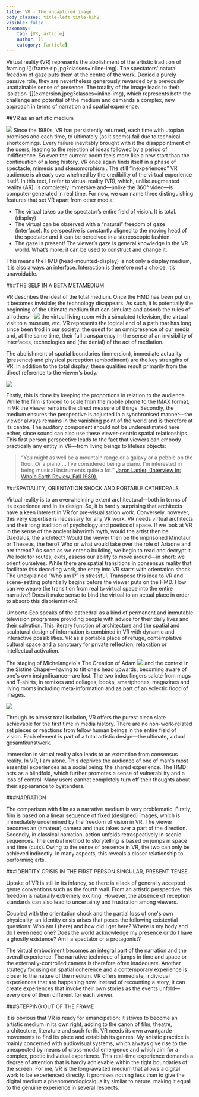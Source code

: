 ```yaml
---
title: VR - The uncaptured image
body_classes: title-left title-h1h2
visible: false
taxonomy:
    tag: [VR, article]
    author: ll
    category: [article]
---
```


<span class="large-p"> 
Virtual reality (VR) represents the abolishment of the artistic tradition of framing ![](frame-rip.jpg?classes=inline-img). The spectators' natural freedom of gaze puts them at the centre of the work.
Denied a purely passive role, they are nevertheless generously rewarded by a previously unattainable sense of presence. The totality of the image leads to their isolation ![](exmersion.jpeg?classes=inline-img), which represents both the challenge and potential of the medium and demands a complex, new approach in terms of narration and spatial experience.

</span>

##VR as an artistic medium

![](vr-history.jpg)
Since the 1980s, VR has persistently returned, each time with utopian promises and each time, to ultimately (as it seems) fail due to technical shortcomings. Every failure inevitably brought with it the disappointment of the users, leading to the rejection of ideas followed by a period of indifference. So even the current boom feels more like a new start than the continuation of a long history. VR once again finds itself in a phase of spectacle, mimesis and skeuomorphism . The still “inexperienced” VR audience is already overwhelmed by the credibility of the virtual experience itself. In this text, I refer to virtual reality (VR), which, unlike augmented reality (AR), is completely immersive and—unlike the 360° video—is computer-generated in real time. For now, we can name three distinguishing features that set VR apart from other media:

- The virtual takes up the spectator’s entire field of vision. It is total. (display)
- The virtual can be observed with a “natural” freedom of gaze (interface). Its perspective is constantly aligned to the moving head of the spectator and it can be perceived in a stereoscopic fashion.
- The gaze is present! The viewer’s gaze is general knowledge in the VR world. What’s more: it can be used to construct and change it.

This means the HMD (head-mounted-display) is not only a display medium, it is also always an interface. Interaction is therefore not a choice, it’s unavoidable.

###THE SELF IN A BETA METAMEDIUM

VR describes the ideal of the total medium. Once the HMD has been put on, it becomes invisible; the technology disappears. As such, it is potentially the beginning of the ultimate medium that can simulate and absorb the rules of all others—![](beta-metamedium.jpg?classes=inline-img) the virtual living room with a simulated television, the virtual visit to a museum, etc.
VR represents the logical end of a path that has long since been trod in our society: the quest for an omnipresence of our media and, at the same time, their full transparency in the sense of an invisibility of interfaces,
technologies and (the denial) of the act of mediation.

The abolishment of spatial boundaries (immersion), immediate actuality (presence) and physical perception (embodiment) are the key strengths of VR. In addition to the total display, these qualities result primarily
from the direct reference to the viewer’s body.

![](absolute-size.jpg)

Firstly, this is done by keeping the proportions in relation to the audience. While the film is forced to scale from the mobile phone to the IMAX format, in VR the viewer remains the direct measure of things. Secondly, the
medium ensures the perspective is adjusted in a synchronised manner—the viewer always remains in the vanishing point of the world and is therefore at its centre. The auditory component should not be underestimated
here either, since sound can also use these viewer-centric spatial relationships. This first person perspective leads to the fact that viewers can embody practically any entity in VR—from living beings to lifeless
objects:

>“You might as well be a mountain range or a galaxy or a pebble on the floor. Or a piano … I’ve considered being a piano. I’m interested
>in being musical instruments quite a lot.”
>[Jaron Lanier, (Interview in: Whole Earth Review, Fall 1989).](http://www.jaronlanier.com/jaron%20whole%20earth%20review.pdf?classes=tiny)

###SPATIALITY, ORIENTATION SHOCK AND PORTABLE CATHEDRALS

Virtual reality is to an overwhelming extent architectural—both in terms of its experience and in its design. So, it is hardly surprising that architects have a keen interest in VR for pre-visualisation work. Conversely, however, this very expertise is necessary for any VR work. VR needs virtual architects and their long tradition of psychology and poetics of space. If we look at VR in the sense of the ancient labyrinth myth, would the artist then be Daedalus, the architect? Would the viewer then be the imprisoned Minotaur or Theseus, the hero? Who or what would take over the role of Ariadne and her thread?
As soon as we enter a building, we begin to read and decrypt it. We look for routes, exits, assess our ability to move around—in short: we orient ourselves.
While there are spatial transitions in consensus reality that facilitate this decoding work, the entry into VR starts
with orientation shock. The unexplained “Who am I?” is stressful. Transpose this idea to VR and scene-setting potentially begins before the viewer puts on the HMD. How can we weave the transition from real to virtual
space into the entire narrative? Does it make sense to bind the virtual to an actual place in order to absorb this disorientation?

Umberto Eco speaks of the cathedral as a kind of permanent and immutable television programme providing people with advice for their daily lives and their salvation. This literary function of architecture and
the spatial and sculptural design of information is combined in VR with dynamic and interactive possibilities.
VR as a portable place of refuge, contemplative cultural space and a sanctuary for private reflection, relaxation or intellectual activation.

The staging of Michelangelo's The Creation of Adam ![](creation_of_adam_mug.jpg?classes=inline-img) and the context in the Sistine Chapel—having to tilt one’s head upwards, becoming aware of one's own insignificance—are lost. The two index fingers salute from mugs and T-shirts, in remixes and collages, books, smartphones, magazines and living rooms including meta-information and as part of an eclectic flood of images.

![](adam-context.jpg)

Through its almost total isolation, VR offers the purest clean slate achievable for the first time in media history. There are no non-work-related set pieces or reactions from fellow human beings in the entire field of
vision. Each element is part of a total artistic design—the ultimate, virtual gesamtkunstwerk.

Immersion in virtual reality also leads to an extraction from consensus reality. In VR, I am alone. This deprives the audience of one of man's most essential experiences as a social being: the shared experience. The
HMD acts as a blindfold, which further promotes a sense of vulnerability and a loss of control. Many users cannot completely turn off their thoughts about their appearance to bystanders.

###NARRATION

The comparison with film as a narrative medium is very problematic. Firstly, film is based on a linear sequence of fixed (designed) images, which is immediately undermined by the freedom of vision in VR. The viewer becomes an (amateur) camera and thus takes over a part of the direction.
Secondly, in classical narration, action unfolds retrospectively in scenic sequences. The central method to storytelling is based on jumps in space and time (cuts). Owing to the sense of presence in VR, the two
can only be achieved indirectly. In many aspects, this reveals a closer relationship to performing arts.

###IDENTITY CRISIS IN THE FIRST PERSON SINGULAR, PRESENT TENSE.

Uptake of VR is still in its infancy, so there is a lack of generally accepted genre conventions such as the fourth wall. From an artistic perspective, this freedom is naturally extremely exciting. However, the absence of reception standards can also lead to uncertainty and frustration among viewers.

Coupled with the orientation shock and the partial loss of one's own physicality, an identity crisis arises that poses the following existential questions:
Who am I (here) and how did I get here? Where is my body and do I even need one? Does the world acknowledge my presence or do I have a ghostly existence? Am I
a spectator or a protagonist?

The virtual embodiment becomes an integral part of the narration and the overall experience. The narrative technique of jumps in time and space or the externally-controlled camera is therefore often inadequate.
Another strategy focusing on spatial coherence and a contemporary experience is closer to the nature of the medium. VR offers immediate, individual experiences that are happening now. Instead of recounting a story, it
can create experiences that invoke their own stories as the events unfold—every one of them different for each viewer.

###STEPPING OUT OF THE FRAME

It is obvious that VR is ready for emancipation: it strives to become an artistic medium in its own right, adding to the canon of film, theatre, architecture, literature and such forth.
VR needs its own avantgarde movements to find its place and establish its genres. My artistic practice is mainly concerned with audiovisual systems, which always give rise to the unexpected by means of
cross-modal emergence and which aim for a complex, poetic individual experience. This real-time experience demands a degree of attention that is hardly achievable within the tight boundaries of the screen.
For me, VR is the long-awaited medium that allows a digital work to be experienced directly. It promises nothing less than to give the digital medium a phenomenologicalquality similar to nature, making it equal
to the genuine experience in several respects.